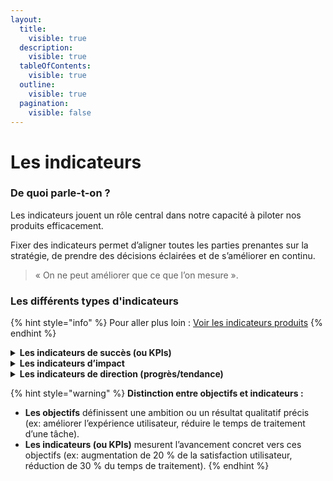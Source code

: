 ```yaml
---
layout:
  title:
    visible: true
  description:
    visible: true
  tableOfContents:
    visible: true
  outline:
    visible: true
  pagination:
    visible: false
---
```


# Les indicateurs

### De quoi parle-t-on ?

Les indicateurs jouent un rôle central dans notre capacité à piloter nos produits efficacement.&#x20;

Fixer des indicateurs permet d’aligner toutes les parties prenantes sur la stratégie, de prendre des décisions éclairées et de s’améliorer en continu.

> « On ne peut améliorer que ce que l’on mesure ».

### Les différents types d'indicateurs

{% hint style="info" %}
Pour aller plus loin : [Voir les indicateurs produits](../../../concevoir/indicateurs.md)
{% endhint %}

<details>

<summary><strong>Les indicateurs de succès (ou KPIs)</strong></summary>

Ces indicateurs mesurent si un produit atteint ses objectifs stratégiques. Ils traduisent la vision produit en résultats concrets et mesurables.

#### Exemples °1 :

* Taux d’usage.
* Audience.
* NPS (Net Promoter Score) ou note de satisfaction pour mesurer la satisfaction client.

Les KPIs répondent à une question clé : « Est-ce que notre produit atteint les résultats attendus ? »

</details>

<details>

<summary><strong>Les indicateurs d’impact</strong></summary>

Ces indicateurs servent à évaluer les effets des initiatives produit sur les usagers, les utilisateurs ou sur l’organisation. Ils permettent de valider que vos actions apportent une valeur réelle.

#### Exemples °2 :

* Économies réalisées : évaluer les gains financiers, notamment via l'utilisation de [communs numériques](../../communs-numeriques.md) et la réduction des doublons.
* Augmentation du taux de dématérialisation.
  * Réduction du délai d'instruction de dossiers par 2.
  * Constitution d'un dossier en moins de 10 minutes.
* Efficacité opérationnelle : réduction des délais, des erreurs ou optimisation des processus métiers.

Ces indicateurs d’impact relient directement vos décisions produit à des résultats tangibles.

</details>

<details>

<summary><strong>Les indicateurs de direction (progrès/tendance)</strong></summary>

Ces indicateurs permettent de vérifier que l'on progresse dans la bonne direction. Ils agissent comme des garde-fous et des signaux d'alerte pour garantir que vous avancez vers vos objectifs.

#### Exemples :

* Une durée de session sur un site de consultation peut mesurer l'intérêt des utilisateurs pour le contenu proposé
  * Objectif : connaître les intérêts de consultations
* Une durée de session sur un site d'une démarche administrative peut mesurer l'usage des utilisateurs pour l'accomplissement de la tâche à réaliser.
  * Objectif : réduire ce temps de session

</details>

{% hint style="warning" %}
**Distinction entre objectifs et indicateurs :**

* **Les objectifs** définissent une ambition ou un résultat qualitatif précis (ex: améliorer l’expérience utilisateur, réduire le temps de traitement d’une tâche).
* **Les indicateurs (ou KPIs)** mesurent l’avancement concret vers ces objectifs (ex: augmentation de 20 % de la satisfaction utilisateur, réduction de 30 % du temps de traitement).
{% endhint %}
